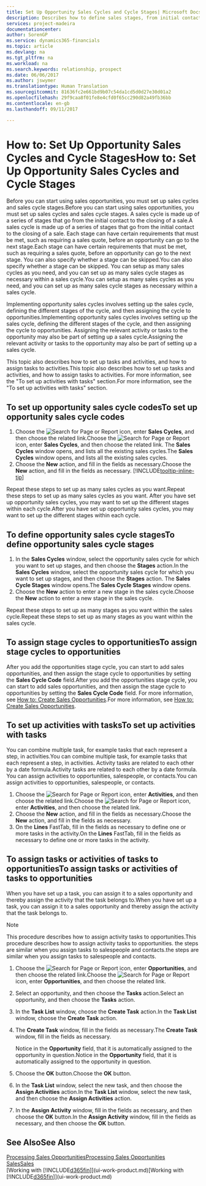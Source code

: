 ```yaml
---
title: Set Up Opportunity Sales Cycles and Cycle Stages| Microsoft Docs
description: Describes how to define sales stages, from initial contact to closing, to create a sales cycle and assign it to opportunities in Financials.
services: project-madeira
documentationcenter: 
author: SorenGP
ms.service: dynamics365-financials
ms.topic: article
ms.devlang: na
ms.tgt_pltfrm: na
ms.workload: na
ms.search.keywords: relationship, prospect
ms.date: 06/06/2017
ms.author: jswymer
ms.translationtype: Human Translation
ms.sourcegitcommit: 81636fc2e661bd9b07c54da1cd5d0d27e30d01a2
ms.openlocfilehash: 29f9caa8f01fe8e4cfd0f65cc290d82a49fb36bb
ms.contentlocale: en-gb
ms.lasthandoff: 09/11/2017

---
```

# <a name="how-to-set-up-opportunity-sales-cycles-and-cycle-stages"></a><span data-ttu-id="f1e13-103">How to: Set Up Opportunity Sales Cycles and Cycle Stages</span><span class="sxs-lookup"><span data-stu-id="f1e13-103">How to: Set Up Opportunity Sales Cycles and Cycle Stages</span></span>
<span data-ttu-id="f1e13-104">Before you can start using sales opportunities, you must set up sales cycles and sales cycle stages.</span><span class="sxs-lookup"><span data-stu-id="f1e13-104">Before you can start using sales opportunities, you must set up sales cycles and sales cycle stages.</span></span> <span data-ttu-id="f1e13-105">A sales cycle is made up of a series of stages that go from the initial contact to the closing of a sale.</span><span class="sxs-lookup"><span data-stu-id="f1e13-105">A sales cycle is made up of a series of stages that go from the initial contact to the closing of a sale.</span></span> <span data-ttu-id="f1e13-106">Each stage can have certain requirements that must be met, such as requiring a sales quote, before an opportunity can go to the next stage.</span><span class="sxs-lookup"><span data-stu-id="f1e13-106">Each stage can have certain requirements that must be met, such as requiring a sales quote, before an opportunity can go to the next stage.</span></span> <span data-ttu-id="f1e13-107">You can also specify whether a stage can be skipped.</span><span class="sxs-lookup"><span data-stu-id="f1e13-107">You can also specify whether a stage can be skipped.</span></span> <span data-ttu-id="f1e13-108">You can setup as many sales cycles as you need, and you can set up as many sales cycle stages as necessary within a sales cycle.</span><span class="sxs-lookup"><span data-stu-id="f1e13-108">You can setup as many sales cycles as you need, and you can set up as many sales cycle stages as necessary within a sales cycle.</span></span>

<span data-ttu-id="f1e13-109">Implementing opportunity sales cycles involves setting up the sales cycle, defining the different stages of the cycle, and then assigning the cycle to opportunities.</span><span class="sxs-lookup"><span data-stu-id="f1e13-109">Implementing opportunity sales cycles involves setting up the sales cycle, defining the different stages of the cycle, and then assigning the cycle to opportunities.</span></span> <span data-ttu-id="f1e13-110">Assigning the relevant activity or tasks to the opportunity may also be part of setting up a sales cycle.</span><span class="sxs-lookup"><span data-stu-id="f1e13-110">Assigning the relevant activity or tasks to the opportunity may also be part of setting up a sales cycle.</span></span>

<span data-ttu-id="f1e13-111">This topic also describes how to set up tasks and activities, and how to assign tasks to activities.</span><span class="sxs-lookup"><span data-stu-id="f1e13-111">This topic also describes how to set up tasks and activities, and how to assign tasks to activities.</span></span> <span data-ttu-id="f1e13-112">For more information, see the "To set up activities with tasks" section.</span><span class="sxs-lookup"><span data-stu-id="f1e13-112">For more information, see the "To set up activities with tasks" section.</span></span>

## <a name="to-set-up-opportunity-sales-cycle-codes"></a><span data-ttu-id="f1e13-113">To set up opportunity sales cycle codes</span><span class="sxs-lookup"><span data-stu-id="f1e13-113">To set up opportunity sales cycle codes</span></span>
1. <span data-ttu-id="f1e13-114">Choose the ![Search for Page or Report](media/ui-search/search_small.png "Search for Page or Report icon") icon, enter **Sales Cycles**, and then choose the related link.</span><span class="sxs-lookup"><span data-stu-id="f1e13-114">Choose the ![Search for Page or Report](media/ui-search/search_small.png "Search for Page or Report icon") icon, enter **Sales Cycles**, and then choose the related link.</span></span> <span data-ttu-id="f1e13-115">The **Sales Cycles** window opens, and lists all the existing sales cycles.</span><span class="sxs-lookup"><span data-stu-id="f1e13-115">The **Sales Cycles** window opens, and lists all the existing sales cycles.</span></span>
2. <span data-ttu-id="f1e13-116">Choose the **New** action, and fill in the fields as necessary.</span><span class="sxs-lookup"><span data-stu-id="f1e13-116">Choose the **New** action, and fill in the fields as necessary.</span></span> [!INCLUDE[tooltip-inline-tip](includes/tooltip-inline-tip_md.md)]

<span data-ttu-id="f1e13-117">Repeat these steps to set up as many sales cycles as you want.</span><span class="sxs-lookup"><span data-stu-id="f1e13-117">Repeat these steps to set up as many sales cycles as you want.</span></span> <span data-ttu-id="f1e13-118">After you have set up opportunity sales cycles, you may want to set up the different stages within each cycle.</span><span class="sxs-lookup"><span data-stu-id="f1e13-118">After you have set up opportunity sales cycles, you may want to set up the different stages within each cycle.</span></span>

## <a name="to-define-opportunity-sales-cycle-stages"></a><span data-ttu-id="f1e13-119">To define opportunity sales cycle stages</span><span class="sxs-lookup"><span data-stu-id="f1e13-119">To define opportunity sales cycle stages</span></span>
1. <span data-ttu-id="f1e13-120">In the **Sales Cycles** window, select the opportunity sales cycle for which you want to set up stages, and then choose the **Stages** action.</span><span class="sxs-lookup"><span data-stu-id="f1e13-120">In the **Sales Cycles** window, select the opportunity sales cycle for which you want to set up stages, and then choose the **Stages** action.</span></span> <span data-ttu-id="f1e13-121">The **Sales Cycle Stages** window opens.</span><span class="sxs-lookup"><span data-stu-id="f1e13-121">The **Sales Cycle Stages** window opens.</span></span>
2. <span data-ttu-id="f1e13-122">Choose the **New** action to enter a new stage in the sales cycle.</span><span class="sxs-lookup"><span data-stu-id="f1e13-122">Choose the **New** action to enter a new stage in the sales cycle.</span></span>

<span data-ttu-id="f1e13-123">Repeat these steps to set up as many stages as you want within the sales cycle.</span><span class="sxs-lookup"><span data-stu-id="f1e13-123">Repeat these steps to set up as many stages as you want within the sales cycle.</span></span>

## <a name="to-assign-stage-cycles-to-opportunities"></a><span data-ttu-id="f1e13-124">To assign stage cycles to opportunities</span><span class="sxs-lookup"><span data-stu-id="f1e13-124">To assign stage cycles to opportunities</span></span>
<span data-ttu-id="f1e13-125">After you add the opportunities stage cycle, you can start to add sales opportunities, and then assign the stage cycle to opportunities by setting the **Sales Cycle Code** field.</span><span class="sxs-lookup"><span data-stu-id="f1e13-125">After you add the opportunities stage cycle, you can start to add sales opportunities, and then assign the stage cycle to opportunities by setting the **Sales Cycle Code** field.</span></span> <span data-ttu-id="f1e13-126">For more information, see [How to: Create Sales Opportunities](marketing-how-create-opportunities.md).</span><span class="sxs-lookup"><span data-stu-id="f1e13-126">For more information, see [How to: Create Sales Opportunities](marketing-how-create-opportunities.md).</span></span>

## <a name="to-set-up-activities-with-tasks"></a><span data-ttu-id="f1e13-127">To set up activities with tasks</span><span class="sxs-lookup"><span data-stu-id="f1e13-127">To set up activities with tasks</span></span>
<span data-ttu-id="f1e13-128">You can combine multiple task, for example tasks that each represent a step, in activities.</span><span class="sxs-lookup"><span data-stu-id="f1e13-128">You can combine multiple task, for example tasks that each represent a step, in activities.</span></span> <span data-ttu-id="f1e13-129">Activity tasks are related to each other by a date formula.</span><span class="sxs-lookup"><span data-stu-id="f1e13-129">Activity tasks are related to each other by a date formula.</span></span> <span data-ttu-id="f1e13-130">You can assign activities to opportunities, salespeople, or contacts.</span><span class="sxs-lookup"><span data-stu-id="f1e13-130">You can assign activities to opportunities, salespeople, or contacts.</span></span>

1. <span data-ttu-id="f1e13-131">Choose the ![Search for Page or Report](media/ui-search/search_small.png "Search for Page or Report icon") icon, enter **Activities**, and then choose the related link.</span><span class="sxs-lookup"><span data-stu-id="f1e13-131">Choose the ![Search for Page or Report](media/ui-search/search_small.png "Search for Page or Report icon") icon, enter **Activities**, and then choose the related link.</span></span>
2. <span data-ttu-id="f1e13-132">Choose the **New** action, and fill in the fields as necessary.</span><span class="sxs-lookup"><span data-stu-id="f1e13-132">Choose the **New** action, and fill in the fields as necessary.</span></span>
3. <span data-ttu-id="f1e13-133">On the **Lines** FastTab, fill in the fields as necessary to define one or more tasks in the activity.</span><span class="sxs-lookup"><span data-stu-id="f1e13-133">On the **Lines** FastTab, fill in the fields as necessary to define one or more tasks in the activity.</span></span>

## <a name="to-assign-tasks-or-activities-of-tasks-to-opportunities"></a><span data-ttu-id="f1e13-134">To assign tasks or activities of tasks to opportunities</span><span class="sxs-lookup"><span data-stu-id="f1e13-134">To assign tasks or activities of tasks to opportunities</span></span>
<span data-ttu-id="f1e13-135">When you have set up a task, you can assign it to a sales opportunity and thereby assign the activity that the task belongs to.</span><span class="sxs-lookup"><span data-stu-id="f1e13-135">When you have set up a task, you can assign it to a sales opportunity and thereby assign the activity that the task belongs to.</span></span>

> [!NOTE]  
>   <span data-ttu-id="f1e13-136">This procedure describes how to assign activity tasks to opportunities.</span><span class="sxs-lookup"><span data-stu-id="f1e13-136">This procedure describes how to assign activity tasks to opportunities.</span></span> <span data-ttu-id="f1e13-137">the steps are similar when you assign tasks to salespeople and contacts.</span><span class="sxs-lookup"><span data-stu-id="f1e13-137">the steps are similar when you assign tasks to salespeople and contacts.</span></span>

1. <span data-ttu-id="f1e13-138">Choose the ![Search for Page or Report](media/ui-search/search_small.png "Search for Page or Report icon") icon, enter **Opportunities**, and then choose the related link.</span><span class="sxs-lookup"><span data-stu-id="f1e13-138">Choose the ![Search for Page or Report](media/ui-search/search_small.png "Search for Page or Report icon") icon, enter **Opportunities**, and then choose the related link.</span></span>
2. <span data-ttu-id="f1e13-139">Select an opportunity, and then choose the **Tasks** action.</span><span class="sxs-lookup"><span data-stu-id="f1e13-139">Select an opportunity, and then choose the **Tasks** action.</span></span>
3. <span data-ttu-id="f1e13-140">In the **Task List** window, choose the **Create Task** action.</span><span class="sxs-lookup"><span data-stu-id="f1e13-140">In the **Task List** window, choose the **Create Task** action.</span></span>
4.  <span data-ttu-id="f1e13-141">The **Create Task** window, fill in the fields as necessary.</span><span class="sxs-lookup"><span data-stu-id="f1e13-141">The **Create Task** window, fill in the fields as necessary.</span></span>

    <span data-ttu-id="f1e13-142">Notice in the **Opportunity** field, that it is automatically assigned to the opportunity in question.</span><span class="sxs-lookup"><span data-stu-id="f1e13-142">Notice in the **Opportunity** field, that it is automatically assigned to the opportunity in question.</span></span>
5. <span data-ttu-id="f1e13-143">Choose the **OK** button.</span><span class="sxs-lookup"><span data-stu-id="f1e13-143">Choose the **OK** button.</span></span>
6. <span data-ttu-id="f1e13-144">In the **Task List** window, select the new task, and then choose the **Assign Activities** action.</span><span class="sxs-lookup"><span data-stu-id="f1e13-144">In the **Task List** window, select the new task, and then choose the **Assign Activities** action.</span></span>
7. <span data-ttu-id="f1e13-145">In the **Assign Activity** window, fill in the fields as necessary, and then choose the **OK** button.</span><span class="sxs-lookup"><span data-stu-id="f1e13-145">In the **Assign Activity** window, fill in the fields as necessary, and then choose the **OK** button.</span></span>

## <a name="see-also"></a><span data-ttu-id="f1e13-146">See Also</span><span class="sxs-lookup"><span data-stu-id="f1e13-146">See Also</span></span>
[<span data-ttu-id="f1e13-147">Processing Sales Opportunities</span><span class="sxs-lookup"><span data-stu-id="f1e13-147">Processing Sales Opportunities</span></span>](marketing-processing-sales-opportunities.md)  
[<span data-ttu-id="f1e13-148">Sales</span><span class="sxs-lookup"><span data-stu-id="f1e13-148">Sales</span></span>](sales-manage-sales.md)  
<span data-ttu-id="f1e13-149">[Working with [!INCLUDE[d365fin](includes/d365fin_md.md)]](ui-work-product.md)</span><span class="sxs-lookup"><span data-stu-id="f1e13-149">[Working with [!INCLUDE[d365fin](includes/d365fin_md.md)]](ui-work-product.md)</span></span>

